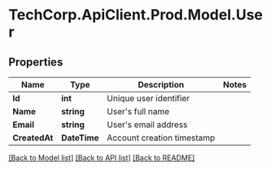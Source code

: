 # TechCorp.ApiClient.Prod.Model.User

## Properties

Name | Type | Description | Notes
------------ | ------------- | ------------- | -------------
**Id** | **int** | Unique user identifier | 
**Name** | **string** | User&#39;s full name | 
**Email** | **string** | User&#39;s email address | 
**CreatedAt** | **DateTime** | Account creation timestamp | 

[[Back to Model list]](../../README.md#documentation-for-models) [[Back to API list]](../../README.md#documentation-for-api-endpoints) [[Back to README]](../../README.md)

